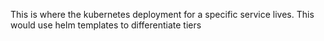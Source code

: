 This is where the kubernetes deployment for a specific service lives.
This would use helm templates to differentiate tiers

